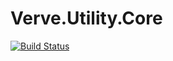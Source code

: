 # Verve.Utility.Core
[![Build Status](https://dev.azure.com/VerveInfotech/Verve.Releases/_apis/build/status/verve-utility-core-contractresult?branchName=master)](https://dev.azure.com/VerveInfotech/Verve.Releases/_build/latest?definitionId=9&branchName=master)
